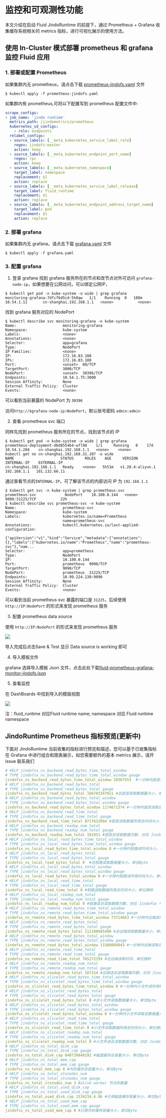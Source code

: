 # 监控和可观测性功能

本文介绍在启动 Fluid JindoRuntime 的前提下，通过 Prometheus + Grafana 收集缓存系统相关的 metrics 指标，进行可视化展示的使用方法。

## 使用 In-Cluster 模式部署 prometheus 和 grafana 监控 Fluid 应用

### 1. 部署或配置 Prometheus

如果集群内无 prometheus，请点击下载 [prometheus-jindofs.yaml](http://smartdata-binary.oss-cn-shanghai.aliyuncs.com/fluid/370/prometheus-jindofs.yaml) 文件

```shell
$ kubectl apply -f prometheus-jindofs.yaml
```

如集群内有 prometheus,可将以下配置写到 prometheus 配置文件中:

```yaml
scrape_configs:
- job_name: 'jindo runtime'
  metrics_path: /jindometrics/prometheus
  kubernetes_sd_configs:
    - role: endpoints
  relabel_configs:
  - source_labels: [__meta_kubernetes_service_label_role]
    regex: jindofs-master
    action: keep
  - source_labels: [__meta_kubernetes_endpoint_port_name]
    regex: rpc
    action: keep
  - source_labels: [__meta_kubernetes_namespace]
    target_label: namespace
    replacement: $1
    action: replace
  - source_labels: [__meta_kubernetes_service_label_release]
    target_label: fluid_runtime
    replacement: $1
    action: replace
  - source_labels: [__meta_kubernetes_endpoint_address_target_name]
    target_label: pod
    replacement: $1
    action: replace
```

### 2. 部署 grafana

如果集群内无 grafana，请点击下载 [grafana.yaml](http://smartdata-binary.oss-cn-shanghai.aliyuncs.com/fluid/370/grafana.yaml) 文件

```shell
$ kubectl apply -f grafana.yaml 
```


### 3. 配置 grafana

1. 登录 grafana
找到 grafana 服务所在的节点和改节点对外可访问 `grafana-node-ip`，如果想要在公网访问，可以绑定公网IP，

```shell
$ kubectl get pod -n kube-system -o wide | grep grafana 
monitoring-grafana-7dfcf6d5cd-5k8qw   1/1    Running  0   108m   10.54.1.11       cn-shanghai.192.168.1.1   <none>           <none>
```

找到 grafana 服务对应的 NodePort

```shell
$ kubectl describe svc monitoring-grafana -n kube-system
Name:                     monitoring-grafana
Namespace:                kube-system
Labels:                   <none>
Annotations:              <none>
Selector:                 app=grafana
Type:                     NodePort
IP Families:              <none>
IP:                       172.16.83.188
IPs:                      172.16.83.188
Port:                     <unset>  80/TCP
TargetPort:               3000/TCP
NodePort:                 <unset>  30396/TCP
Endpoints:                10.54.1.75:3000
Session Affinity:         None
External Traffic Policy:  Cluster
Events:                   <none>
```
可以看到当前暴露的 NodePort 为 `30396`

访问`http://$grafana-node-ip:NodePort`，默认账号密码 `admin:admin`

2. 查看 prometheus svc 端口

同样先找到 prometheus 服务所在的节点，找到该节点的 IP
```shell
$ kubectl get pod -n kube-system -o wide | grep grafana 
prometheus-deployment-d6d8554b4-wfl98    1/1     Running   0    17d   10.54.1.204    cn-shanghai.192.168.1.1   <none>    <none>
kubectl get no cn-shanghai.192.168.31.107 -o wide
NAME                     STATUS     ROLES    AGE     VERSION           INTERNAL-IP    EXTERNAL-IP 
cn-shanghai.192.168.1.1   Ready    <none>   5h51m   v1.20.4-aliyun.1   192.168.1.1   101.132.66.11
```
通过查看节点的`INTERNAL-IP`，可了解该节点的内部访问 IP 为 `192.168.1.1`


```shell
$ kubectl get svc -n kube-system | grep prometheus-svc
prometheus-svc             NodePort    10.100.0.144   <none>        9090:31225/TCP           22h
$ kubectl describe svc prometheus-svc -n kube-system
Name:                     prometheus-svc
Namespace:                kube-system
Labels:                   kubernetes.io/name=Prometheus
                          name=prometheus-svc
Annotations:              kubectl.kubernetes.io/last-applied-configuration:
                            {"apiVersion":"v1","kind":"Service","metadata":{"annotations":{},"labels":{"kubernetes.io/name":"Prometheus","name":"prometheus-svc"},"nam...
Selector:                 app=prometheus
Type:                     NodePort
IP:                       10.100.0.144
Port:                     prometheus  9090/TCP
TargetPort:               9090/TCP
NodePort:                 prometheus  31225/TCP
Endpoints:                10.99.224.138:9090
Session Affinity:         None
External Traffic Policy:  Cluster
Events:                   <none>
```
可以看到当前 prometheus svc 暴露的端口是 `31225`，后续使用 `http://IP:NodePort` 的形式来发现 prometheus 服务


3. 配置 prometheus data source
   

使用 `http://IP:NodePort` 的形式来发现 prometheus 服务

![](../../../image/common_granafa_metric.png)


导入完成后点击Save & Test 显示 Data source is working 即可


4. 导入模板文件
   

grafana 选择导入模板 Json 文件，点击此处下载[fluid-prometheus-grafana-monitor-jindofs.json](http://smartdata-binary.oss-cn-shanghai.aliyuncs.com/fluid/370/fluid-prometheus-grafana-monitor-jindofs.json)

5. 查看监控

在 DashBoards 中找到导入的模版视图

![](../../../image/common_grafana_playfront.png)

注：fluid_runtime 对应Fluid runtime name; namespace 对应 Fluid runtime namespace


## JindoRuntime Prometheus 指标预览(更新中)
下面对 JindoRuntime 当前收集的指标进行预览和描述，您可以基于已收集指标在 Grafana 中进行组合和图表展示，如您需要额外的基本 metrics 展示，请开 issue 联系我们
```yaml
# HELP jindofsx_ns_backend_read_bytes_time_total_window
# TYPE jindofsx_ns_backend_read_bytes_time_total_window gauge
jindofsx_ns_backend_read_bytes_time_total_window 20367553  #一分钟内底层读取总数据量大小所用时间大小，单位微秒
# HELP jindofsx_ns_backend_read_bytes_total
# TYPE jindofsx_ns_backend_read_bytes_total gauge
jindofsx_ns_backend_read_bytes_total 166703347021 #总底层读取数据量大小，单位Byte
# HELP jindofsx_ns_backend_read_bytes_total_window
# TYPE jindofsx_ns_backend_read_bytes_total_window gauge
jindofsx_ns_backend_read_bytes_total_window 1174671374 #一分钟内底层读取总数据量大小，单位Byte
# HELP jindofsx_ns_backend_read_time_total
# TYPE jindofsx_ns_backend_read_time_total gauge
jindofsx_ns_backend_read_time_total 8717632094 #底层读取数据所用总时间大小，单位微秒
# HELP jindofsx_ns_backend_readop_num_total
# TYPE jindofsx_ns_backend_readop_num_total gauge
jindofsx_ns_backend_readop_num_total 181951 #底层总读取数据次数，对应 JindoFSx 中 Block 个数
# HELP jindofsx_ns_local_read_bytes_time_total_window
# TYPE jindofsx_ns_local_read_bytes_time_total_window gauge
jindofsx_ns_local_read_bytes_time_total_window 0 #一分钟内短路读时间大小，单位微秒
# HELP jindofsx_ns_local_read_bytes_total
# TYPE jindofsx_ns_local_read_bytes_total gauge
jindofsx_ns_local_read_bytes_total 0  #总短路读取数据量大小，单位Byte
# HELP jindofsx_ns_local_read_bytes_total_window
# TYPE jindofsx_ns_local_read_bytes_total_window gauge
jindofsx_ns_local_read_bytes_total_window 0 #一分钟内短路读所用时间大小，单位微秒
# HELP jindofsx_ns_local_read_time_total
# TYPE jindofsx_ns_local_read_time_total gauge
jindofsx_ns_local_read_time_total 0 #短路读取数据所用总时间大小，单位微秒
# HELP jindofsx_ns_local_readop_num_total
# TYPE jindofsx_ns_local_readop_num_total gauge
jindofsx_ns_local_readop_num_total 0 #短路读总读取数据次数，对应 JindoFSx 中 Block 个数
# HELP jindofsx_ns_remote_read_bytes_time_total_window
# TYPE jindofsx_ns_remote_read_bytes_time_total_window gauge
jindofsx_ns_remote_read_bytes_time_total_window 73714663 #一分钟内远端读所用时间大小，单位微秒
# HELP jindofsx_ns_remote_read_bytes_total
# TYPE jindofsx_ns_remote_read_bytes_total gauge
jindofsx_ns_remote_read_bytes_total 112108045498 #总远端读取数据量大小，单位Byte
# HELP jindofsx_ns_remote_read_bytes_total_window
# TYPE jindofsx_ns_remote_read_bytes_total_window gauge
jindofsx_ns_remote_read_bytes_total_window 13380884043 #一分钟内远端读取总数据量大小，单位Byte
# HELP jindofsx_ns_remote_read_time_total
# TYPE jindofsx_ns_remote_read_time_total gauge
jindofsx_ns_remote_read_time_total 765272359 #总远端读取时间，单位微秒
# HELP jindofsx_ns_remote_readop_num_total
# TYPE jindofsx_ns_remote_readop_num_total gauge
jindofsx_ns_remote_readop_num_total 107314 #远端读总读取数据次数，对应 JindoFSx 中 Block 个数
# HELP jindofsx_ns_slicelet_read_bytes_time_total_window
# TYPE jindofsx_ns_slicelet_read_bytes_time_total_window gauge
jindofsx_ns_slicelet_read_bytes_time_total_window 0 #一分钟内小文件读所用时间大小，单位微秒
# HELP jindofsx_ns_slicelet_read_bytes_total
# TYPE jindofsx_ns_slicelet_read_bytes_total gauge
jindofsx_ns_slicelet_read_bytes_total 0 #总小文件读取数据量大小，单位Byte
# HELP jindofsx_ns_slicelet_read_bytes_total_window
# TYPE jindofsx_ns_slicelet_read_bytes_total_window gauge
jindofsx_ns_slicelet_read_bytes_total_window 0 #一分钟内小文件读取总数据量大小，单位Byte
# HELP jindofsx_ns_slicelet_read_time_total
# TYPE jindofsx_ns_slicelet_read_time_total gauge
jindofsx_ns_slicelet_read_time_total 0 #小文件读取数据所用总时间大小，单位微秒
# HELP jindofsx_ns_slicelet_readop_num_total
# TYPE jindofsx_ns_slicelet_readop_num_total gauge
jindofsx_ns_slicelet_readop_num_total 0 #小文件读总读取数据次数，对应 JindoFSx 中 Block 个数
# HELP jindofsx_ns_total_disk_cap
# TYPE jindofsx_ns_total_disk_cap gauge
jindofsx_ns_total_disk_cap 840739848192 #磁盘缓存总容量大小，单位Byte
# HELP jindofsx_ns_total_mem_cap
# TYPE jindofsx_ns_total_mem_cap gauge
jindofsx_ns_total_mem_cap 0 #内存缓存总容量大小，单位Byte
# HELP jindofsx_ns_total_stsnodes_num
# TYPE jindofsx_ns_total_stsnodes_num gauge
jindofsx_ns_total_stsnodes_num 3 #alive worker 节点的数量
# HELP jindofsx_ns_total_used_disk_cap
# TYPE jindofsx_ns_total_used_disk_cap gauge
jindofsx_ns_total_used_disk_cap 1534234.6.86 #已用磁盘缓存容量大小，单位Byte
# HELP jindofsx_ns_total_used_mem_cap
# TYPE jindofsx_ns_total_used_mem_cap gauge
jindofsx_ns_total_used_mem_cap 0 #已用内存缓存容量大小，单位Byte
```
